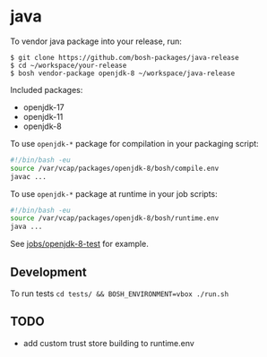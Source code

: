 # java

To vendor java package into your release, run:

```
$ git clone https://github.com/bosh-packages/java-release
$ cd ~/workspace/your-release
$ bosh vendor-package openjdk-8 ~/workspace/java-release
```

Included packages:

- openjdk-17
- openjdk-11
- openjdk-8

To use `openjdk-*` package for compilation in your packaging script:

```bash
#!/bin/bash -eu
source /var/vcap/packages/openjdk-8/bosh/compile.env
javac ...
```

To use `openjdk-*` package at runtime in your job scripts:

```bash
#!/bin/bash -eu
source /var/vcap/packages/openjdk-8/bosh/runtime.env
java ...
```

See [jobs/openjdk-8-test](jobs/openjdk-8-test) for example.

## Development

To run tests `cd tests/ && BOSH_ENVIRONMENT=vbox ./run.sh`

## TODO

- add custom trust store building to runtime.env
